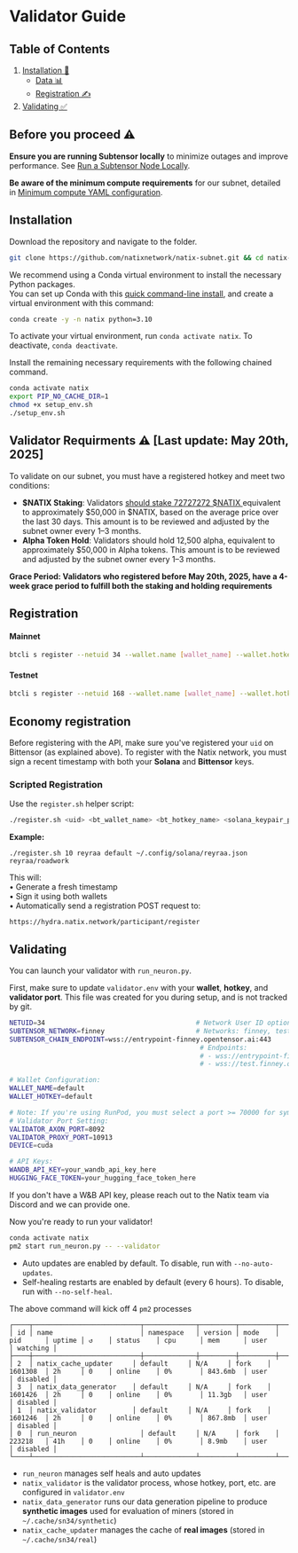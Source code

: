 # Validator Guide

## Table of Contents

1. [Installation 🔧](#installation)
   - [Data 📊](#data)
   - [Registration ✍️](#registration)
2. [Validating ✅](#validating)

## Before you proceed ⚠️

**Ensure you are running Subtensor locally** to minimize outages and improve performance. See [Run a Subtensor Node Locally](https://github.com/opentensor/subtensor/blob/main/docs/running-subtensor-locally.md#compiling-your-own-binary).

**Be aware of the minimum compute requirements** for our subnet, detailed in [Minimum compute YAML configuration](../min_compute.yml).

## Installation

Download the repository and navigate to the folder.
```bash
git clone https://github.com/natixnetwork/natix-subnet.git && cd natix-subnet
```

We recommend using a Conda virtual environment to install the necessary Python packages.<br>
You can set up Conda with this [quick command-line install](https://docs.anaconda.com/free/miniconda/#quick-command-line-install), and create a virtual environment with this command:

```bash
conda create -y -n natix python=3.10
```

To activate your virtual environment, run `conda activate natix`. To deactivate, `conda deactivate`.

Install the remaining necessary requirements with the following chained command.

```bash
conda activate natix
export PIP_NO_CACHE_DIR=1
chmod +x setup_env.sh
./setup_env.sh
```
##  Validator Requirments ⚠️ [Last update: May 20th, 2025]
To validate on our subnet, you must have a registered hotkey and meet two conditions:

- **$NATIX Staking**: Validators <a href="https://staking.natix.network/"> should stake 72727272 $NATIX </a> equivalent to approximately $50,000 in $NATIX, based on the average price over the last 30 days. This amount is to be reviewed and adjusted by the subnet owner every 1–3 months.
- **Alpha Token Hold**: Validators should hold 12,500 alpha, equivalent to approximately $50,000 in Alpha tokens. This amount is to be reviewed and adjusted by the subnet owner every 1–3 months. 

**Grace Period: Validators who registered before May 20th, 2025, have a 4-week grace period to fulfill both the staking and holding requirements**


## Registration

#### Mainnet

```bash
btcli s register --netuid 34 --wallet.name [wallet_name] --wallet.hotkey [wallet.hotkey] --subtensor.network finney
```

#### Testnet

```bash
btcli s register --netuid 168 --wallet.name [wallet_name] --wallet.hotkey [wallet.hotkey] --subtensor.network test
```

## Economy registration
Before registering with the API, make sure you've registered your `uid` on Bittensor (as explained above).
To register with the Natix network, you must sign a recent timestamp with both your **Solana** and **Bittensor** keys.

### Scripted Registration

Use the `register.sh` helper script:

```bash
./register.sh <uid> <bt_wallet_name> <bt_hotkey_name> <solana_keypair_path> <hf_model_path>
```

**Example:**
```
./register.sh 10 reyraa default ~/.config/solana/reyraa.json reyraa/roadwork
```

This will:  
	•	Generate a fresh timestamp  
	•	Sign it using both wallets  
	•	Automatically send a registration POST request to:  

```
https://hydra.natix.network/participant/register
```


## Validating

You can launch your validator with `run_neuron.py`.

First, make sure to update `validator.env` with your **wallet**, **hotkey**, and **validator port**. This file was created for you during setup, and is not tracked by git.

```bash
NETUID=34                                      # Network User ID options: 34, 168
SUBTENSOR_NETWORK=finney                       # Networks: finney, test, local
SUBTENSOR_CHAIN_ENDPOINT=wss://entrypoint-finney.opentensor.ai:443
                                                # Endpoints:
                                                # - wss://entrypoint-finney.opentensor.ai:443
                                                # - wss://test.finney.opentensor.ai:443/

# Wallet Configuration:
WALLET_NAME=default
WALLET_HOTKEY=default

# Note: If you're using RunPod, you must select a port >= 70000 for symmetric mapping
# Validator Port Setting:
VALIDATOR_AXON_PORT=8092
VALIDATOR_PROXY_PORT=10913
DEVICE=cuda

# API Keys:
WANDB_API_KEY=your_wandb_api_key_here
HUGGING_FACE_TOKEN=your_hugging_face_token_here
```

If you don't have a W&B API key, please reach out to the Natix team via Discord and we can provide one.

Now you're ready to run your validator!

```bash
conda activate natix
pm2 start run_neuron.py -- --validator 
```
- Auto updates are enabled by default. To disable, run with `--no-auto-updates`.
- Self-healing restarts are enabled by default (every 6 hours). To disable, run with `--no-self-heal`.


The above command will kick off 4 `pm2` processes
```
┌────┬───────────────────────────┬─────────────┬─────────┬─────────┬──────────┬────────┬──────┬───────────┬──────────┬──────────┬──────────┬──────────┐
│ id │ name                      │ namespace   │ version │ mode    │ pid      │ uptime │ ↺    │ status    │ cpu      │ mem      │ user     │ watching │
├────┼───────────────────────────┼─────────────┼─────────┼─────────┼──────────┼────────┼──────┼───────────┼──────────┼──────────┼──────────┼──────────┤
│ 2  │ natix_cache_updater     │ default     │ N/A     │ fork    │ 1601308  │ 2h     │ 0    │ online    │ 0%       │ 843.6mb  │ user     │ disabled │
│ 3  │ natix_data_generator    │ default     │ N/A     │ fork    │ 1601426  │ 2h     │ 0    │ online    │ 0%       │ 11.3gb   │ user     │ disabled │
│ 1  │ natix_validator         │ default     │ N/A     │ fork    │ 1601246  │ 2h     │ 0    │ online    │ 0%       │ 867.8mb  │ user     │ disabled │
│ 0  │ run_neuron                │ default     │ N/A     │ fork    │ 223218   │ 41h    │ 0    │ online    │ 0%       │ 8.9mb    │ user     │ disabled │
└────┴───────────────────────────┴─────────────┴─────────┴─────────┴──────────┴────────┴──────┴───────────┴──────────┴──────────┴──────────┴──────────┘
```
- `run_neuron` manages self heals and auto updates
- `natix_validator` is the validator process, whose hotkey, port, etc. are configured in `validator.env`
- `natix_data_generator` runs our data generation pipeline to produce **synthetic images** used for evaluation of miners (stored in `~/.cache/sn34/synthetic`)
- `natix_cache_updater` manages the cache of **real images**  (stored in `~/.cache/sn34/real`) 
